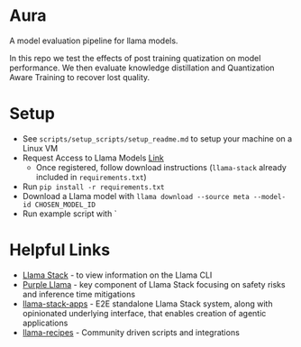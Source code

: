 # Aura
A model evaluation pipeline for llama models. 

In this repo we test the effects of post training quatization on model performance. We then evaluate knowledge distillation and Quantization Aware Training to recover lost quality.

# Setup
- See `scripts/setup_scripts/setup_readme.md` to setup your machine on a Linux VM
- Request Access to Llama Models [Link](https://www.llama.com/llama-downloads/)
  - Once registered, follow download instructions (`llama-stack` already included in `requirements.txt`)
- Run `pip install -r requirements.txt`
- Download a Llama model with `llama download --source meta --model-id CHOSEN_MODEL_ID`
- Run example script with `


# Helpful Links
- [Llama Stack](https://github.com/meta-llama/llama-stack) - to view information on the Llama CLI
- [Purple Llama](https://github.com/meta-llama/PurpleLlama) - key component of Llama Stack focusing on safety risks and inference time mitigations
- [llama-stack-apps](https://github.com/meta-llama/llama-stack-apps) - E2E standalone Llama Stack system, along with opinionated underlying interface, that enables creation of agentic applications
- [llama-recipes](https://github.com/meta-llama/llama-recipes) - Community driven scripts and integrations

